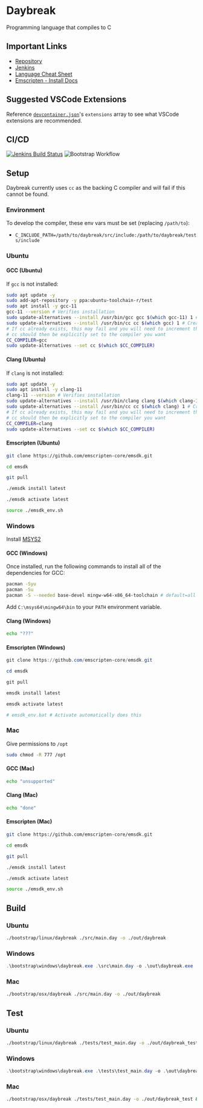 # Daybreak
Programming language that compiles to C

## Important Links
- [Repository](https://github.com/ExoKomodo/Daybreak)
- [Jenkins](https://jenkins.exokomodo.com/job/Daybreak)
- [Language Cheat Sheet](https://docs.google.com/document/d/1VsP0L_J_NGatTqUZniUga4odmSZfCDRTvfQCVJQn9ac/edit?usp=sharing)
- [Emscripten - Install Docs](https://emscripten.org/docs/getting_started/downloads.html)

## Suggested VSCode Extensions
Reference [`devcontainer.json`](./.devcontainer/devcontainer.json)'s `extensions` array to see what VSCode extensions are recommended.

## CI/CD
[![Jenkins Build Status](http://jenkins.exokomodo.com/buildStatus/icon?job=Daybreak%2Fmain)](http://jenkins.exokomodo.com/job/Daybreak/job/main/)
![Bootstrap Workflow](https://github.com/ExoKomodo/Daybreak/actions/workflows/bootstrap.yml/badge.svg)

## Setup
Daybreak currently uses `cc` as the backing C compiler and will fail if this cannot be found.

### Environment
To develop the compiler, these env vars must be set (replacing `/path/to`):
- `C_INCLUDE_PATH=/path/to/daybreak/src/include:/path/to/daybreak/tests/include`

### Ubuntu

#### GCC (Ubuntu)
If `gcc` is not installed:
```bash
sudo apt update -y
sudo add-apt-repository -y ppa:ubuntu-toolchain-r/test
sudo apt install -y gcc-11
gcc-11 --version # Verifies installation
sudo update-alternatives --install /usr/bin/gcc gcc $(which gcc-11) 1 # Create /usr/bin/gcc binary if it does not exist, and links gcc-11 to gcc
sudo update-alternatives --install /usr/bin/cc cc $(which gcc) 1 # Create /usr/bin/cc binary if it does not exist, and links gcc to cc
# If cc already exists, this may fail and you will need to increment the number at the end of the command to lower the priority.
# cc should then be explicitly set to the compiler you want
CC_COMPILER=gcc
sudo update-alternatives --set cc $(which $CC_COMPILER)
```

#### Clang (Ubuntu)
If `clang` is not installed:
```bash
sudo apt update -y
sudo apt install -y clang-11
clang-11 --version # Verifies installation
sudo update-alternatives --install /usr/bin/clang clang $(which clang-11) 1 # Create /usr/bin/clang binary if it does not exist, and links clang-11 to clang
sudo update-alternatives --install /usr/bin/cc cc $(which clang) 1 # Create /usr/bin/cc binary if it does not exist, and links clang to cc
# If cc already exists, this may fail and you will need to increment the number at the end of the command to lower the priority.
# cc should then be explicitly set to the compiler you want
CC_COMPILER=clang
sudo update-alternatives --set cc $(which $CC_COMPILER)
```

#### Emscripten (Ubuntu)
```bash
git clone https://github.com/emscripten-core/emsdk.git

cd emsdk

git pull

./emsdk install latest

./emsdk activate latest

source ./emsdk_env.sh
```

### Windows
Install [MSYS2](https://www.msys2.org/)

#### GCC (Windows)
Once installed, run the following commands to install all of the dependencies for GCC:
```bash
pacman -Syu
pacman -Su
pacman -S --needed base-devel mingw-w64-x86_64-toolchain # default=all is correct. ~1 gb of space needed.
```

Add `C:\msys64\mingw64\bin` to your `PATH` environment variable.

#### Clang (Windows)
```bash
echo "???"
```

#### Emscripten (Windows)
```powershell
git clone https://github.com/emscripten-core/emsdk.git

cd emsdk

git pull

emsdk install latest

emsdk activate latest

# emsdk_env.bat # Activate automatically does this
```

### Mac
Give permissions to `/opt` 
```bash
sudo chmod -R 777 /opt
```
#### GCC (Mac)
```zsh
echo "unsupported"
```

#### Clang (Mac)
```zsh
echo "done"
```

#### Emscripten (Mac)
```zsh
git clone https://github.com/emscripten-core/emsdk.git

cd emsdk

git pull

./emsdk install latest

./emsdk activate latest

source ./emsdk_env.sh
```

## Build

### Ubuntu
```bash
./bootstrap/linux/daybreak ./src/main.day -o ./out/daybreak
```

### Windows
```powershell
.\bootstrap\windows\daybreak.exe .\src\main.day -o .\out\daybreak.exe
```

### Mac
```zsh
./bootstrap/osx/daybreak ./src/main.day -o ./out/daybreak
```

## Test

### Ubuntu
```bash
./bootstrap/linux/daybreak ./tests/test_main.day -o ./out/daybreak_test && ./out/daybreak_test
```

### Windows
```powershell
.\bootstrap\windows\daybreak.exe .\tests\test_main.day -o .\out\daybreak_test.exe && .\out\daybreak_test.exe
```

### Mac
```zsh
./bootstrap/osx/daybreak ./tests/test_main.day -o ./out/daybreak_test && ./out/daybreak_test
```
